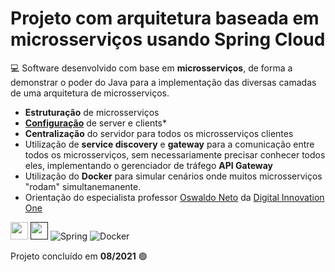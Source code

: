 # Projeto com arquitetura baseada em microsserviços usando Spring Cloud  

:computer: Software desenvolvido com base em __microsserviços__, de forma a demonstrar o poder do Java para a implementação das diversas camadas de uma arquitetura de microsserviços.

- __Estruturação__ de microsserviços
- [__Configuração__](https://github.com/oswaldoneto/dio-experts-config)  de server e clients*
- __Centralização__ do servidor para todos os microsserviços clientes 
- Utilização de __service discovery__ e  __gateway__ para a comunicação entre todos os microsserviços, sem necessariamente precisar conhecer todos eles, implementando o gerenciador de tráfego __API Gateway__
- Utilização do __Docker__ para simular cenários onde muitos microsserviços "rodam" simultanemanente.   
- Orientação do especialista professor [Oswaldo Neto](https://www.linkedin.com/in/omneto/) da [Digital Innovation One](https://web.dio.me/) 

[<img src = "https://encrypted-tbn0.gstatic.com/images?q=tbn:ANd9GcRJ_Wu26f9tMuFr2DUnSJm_jNZ1wbAodnKO_A&usqp=CAU" width = "auto" height = "28px">](https://en.wikipedia.org/wiki/Microservices)
[<img src = "https://encurtador.com.br/iuCOQ" width = "auto" height = "28px">]()
![Spring](https://img.shields.io/badge/spring-%236DB33F.svg?style=for-the-badge&logo=spring&logoColor=white)
![Docker](https://img.shields.io/badge/docker-%230db7ed.svg?style=for-the-badge&logo=docker&logoColor=white)

 

Projeto concluído em __08/2021__ :green_circle: 

